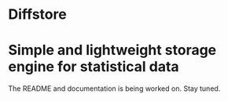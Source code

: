 # Diffstore
# Simple and lightweight storage engine for statistical data
The README and documentation is being worked on. Stay tuned.